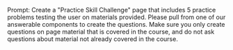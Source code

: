 Prompt: Create a "Practice Skill Challenge" page that includes 5 practice problems testing the user on materials provided. Please pull from one of our answerable components to create the questions. Make sure you only create questions on page material that is covered in the course, and do not ask questions about material not already covered in the course.